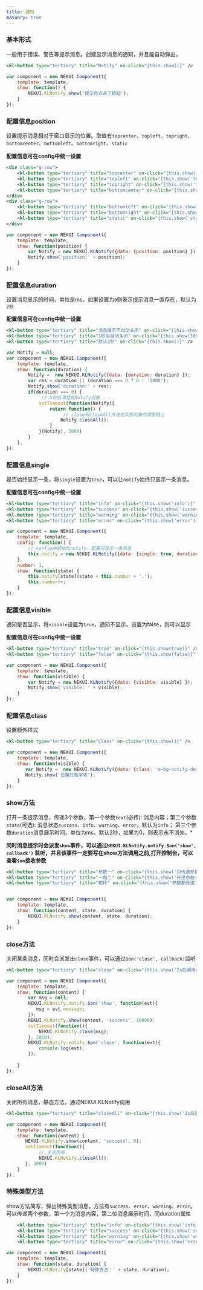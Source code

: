 ```yaml
---
title: 通知
masonry: true
---
```



<!-- demo_start -->
### 基本形式

一般用于错误、警告等提示消息。创建显示消息的通知，并且能自动弹出。

<div class="m-example"></div>

```xml
<kl-button type="tertiary" title="Notify" on-click="{this.show()}" />
```

```javascript
var component = new NEKUI.Component({
    template: template,
    show: function() {
        NEKUI.KLNotify.show('提示你点击了按钮');
    }
});
```
<!-- demo_end -->

<!-- demo_start -->
### 配置信息position
设置提示消息相对于窗口显示的位置。取值有`topcenter`、`topleft`、`topright`、`bottomcenter`、`bottomleft`、`bottomright`、`static`

**配置信息可在config中统一设置**
<div class="m-example"></div>

```xml
<div class="g-row">
    <kl-button type="tertiary" title="topcenter" on-click="{this.show('topcenter')}" />   
    <kl-button type="tertiary" title="topleft" on-click="{this.show('topleft')}" />   
    <kl-button type="tertiary" title="topright" on-click="{this.show('topright')}" />   
    <kl-button type="tertiary" title="bottomcenter" on-click="{this.show('bottomcenter')}" />   
</div>
<div class="g-row">
    <kl-button type="tertiary" title="bottomleft" on-click="{this.show('bottomleft')}" />   
    <kl-button type="tertiary" title="bottomright" on-click="{this.show('bottomright')}" />   
    <kl-button type="tertiary" title="static" on-click="{this.show('static')}" />   
</div>
```

```javascript
var component = new NEKUI.Component({
    template: template,
    show: function(position) {
        var Notify = new NEKUI.KLNotify({data: {position: position} });
        Notify.show('position:' + position);
    }
});
```
<!-- demo_end -->

<!-- demo_start -->
### 配置信息duration
设置消息显示的时间，单位是ms，如果设置为`0`则表示提示消息一直存在，默认为`2秒`

**配置信息可在config中统一设置**

<div class="m-example"></div>

```xml
<kl-button type="tertiary" title="消息提示不自动关闭" on-click="{this.show(0)}" />  
<kl-button type="tertiary" title="1秒后自动关闭" on-click="{this.show(1000)}" />  
<kl-button type="tertiary" title="默认2秒" on-click="{this.show()}" />  
```

```javascript
var Notify = null;
var component = new NEKUI.Component({
    template: template,
    show: function(duration) { 
        Notify =  new NEKUI.KLNotify({data: {duration: duration} });
        var res = duration || (duration === 0 ? 0 : '2000');
        Notify.show('duration:' + res); 
        if(duration === 0) {
             // 5秒后清除此Notify对象
            setTimeout(function(Notify){
                return function() {
                     // close和closeAll方法在实例对象的原型链上
                    Notify.closeAll();
                }
            }(Notify), 5000)
        }
    },
});
```
<!-- demo_end -->

<!-- demo_start -->

### 配置信息single
是否始终显示一条，将`single`设置为`true`，可以让`notify`始终只显示一条消息。

**配置信息可在config中统一设置**

<div class="m-example"></div>

```xml
<kl-button type="tertiary" title="info" on-click="{this.show('info')}" />  
<kl-button type="tertiary" title="success" on-click="{this.show('success')}" />  
<kl-button type="tertiary" title="warning" on-click="{this.show('warning')}" />  
<kl-button type="tertiary" title="error" on-click="{this.show('error')}" />  
```

```javascript
var component = new NEKUI.Component({
    template: template,
    config: function() {
        // config中初始化notify，配置只显示一条消息
        this.notify = new NEKUI.KLNotify({data: {single: true, duration: 5000} });
    },
    number: 1,
    show: function(state) {
        this.notify[state](state + this.number + '.');
        this.number++;
    }
});
```
<!-- demo_end -->


<!-- demo_start -->

### 配置信息visible

通知是否显示，将`visible`设置为`true`，通知不显示。设置为false，则可以显示

**配置信息可在config中统一设置**

<div class="m-example"></div>

```xml
<kl-button type="tertiary" title="true" on-click="{this.show(true)}" />  
<kl-button type="tertiary" title="false" on-click="{this.show(false)}" />  
```

```javascript
var component = new NEKUI.Component({
    template: template,
    show: function(visible) {
        var Notify = new NEKUI.KLNotify({data: {visible: visible} });
        Notify.show('visible: ' + visible);
    }
});
```
<!-- demo_end -->


<!-- demo_start -->

### 配置信息class
设置额外样式

<div class="m-example">
  <style>
    .m-bg-notify-demo .u-message{
        color: #f00;
    }  
  </style>
</div>

```xml
<kl-button type="tertiary" title="Class" on-click="{this.show()}" />  
```

```javascript
var component = new NEKUI.Component({
    template: template,
    show: function(visible) {
       var Notify =  new NEKUI.KLNotify({data: {class: 'm-bg-notify-demo', duration: 1000}});
       Notify.show('设置红色字体');
    }
});
```
<!-- demo_end -->


<!-- demo_start -->
### show方法
打开一条提示消息，传递3个参数，第一个参数`text`(必传): 消息内容；第二个参数`state`(可选): 消息状态`success`、`info`、`warning`、`error`，默认为`info`；
第三个参数`duration`消息展示时间，单位为ms，默认2秒，如果为0，则表示永不消失。*

**同时消息提示时会派发`show`事件，可以通过`NEKUI.KLNotify.notify.$on('show', callback')`
  监听，并且该事件一定要写在show方法调用之前,打开控制台，可以查看`$on`接收参数**

<div class="m-example"></div>

```xml
<kl-button type="tertiary" title="参数一" on-click="{this.show('只传递参数一')}" />  
<kl-button type="tertiary" title="一和二" on-click="{this.show('传递参数一和二', 'error')}" />  
<kl-button type="tertiary" title="都传" on-click="{this.show('参数都传递', 'error', 1000)}" />  
```

```javascript

var component = new NEKUI.Component({
    template: template,
    show: function(content, state, duration) {
        NEKUI.KLNotify.show(content, state, duration);
    }
});
```
<!-- demo_end -->

<!-- demo_start -->
### close方法
关闭某条消息，同时会派发出`close`事件，可以通过`$on('close', callback)`监听

<div class="m-example"></div>

```xml
<kl-button type="tertiary" title="close" on-click="{this.show('2s后调用close方法')}" /> 
```

```javascript
var component = new NEKUI.Component({
    template: template,
    show: function(content) {
        var msg = null;
        NEKUI.KLNotify.notify.$on('show', function(evt){
           msg = evt.message;
        });
        NEKUI.KLNotify.show(content, 'success', 10000);
        setTimeout(function(){
            NEKUI.KLNotify.close(msg); 
        }, 2000);
        NEKUI.KLNotify.notify.$on('close', function(evt){
            console.log(evt);
        });
        
    }
});
```
<!-- demo_end -->


<!-- demo_start -->
### closeAll方法
关闭所有消息，静态方法，通过NEKUI.KLNotify调用

<div class="m-example"></div>

```xml
<kl-button type="tertiary" title="closeAll" on-click="{this.show('2s后调用closeAll方法')}" /> 
```

```javascript
var component = new NEKUI.Component({
    template: template,
    show: function(content) {
       NEKUI.KLNotify.show(content, 'success', 0);
       setTimeout(function(){ 
            // 关闭所有
            NEKUI.KLNotify.closeAll();
       }, 2000)
    }
});
```
<!-- demo_end -->


<!-- demo_start -->
### 特殊类型方法
show方法简写，弹出特殊类型消息，方法有`success`、`error`、`warning`、`error`。可以传递两个参数，第一个为消息内容，第二位消息展示时间，同duration属性

<div class="m-example"></div>

```xml
    <kl-button type="tertiary" title="info" on-click="{this.show('info', 6000)}" /> 
    <kl-button type="tertiary" title="success" on-click="{this.show('success', 5000)}" /> 
    <kl-button type="tertiary" title="warning" on-click="{this.show('warning', 4000)}" /> 
    <kl-button type="tertiary" title="error" on-click="{this.show('error', 3000)}" /> 
```

```javascript
var component = new NEKUI.Component({
    template: template,
    show: function(state, duration) {
        NEKUI.KLNotify[state]('特殊方法：' + state, duration);
    }
});
```
<!-- demo_end -->








